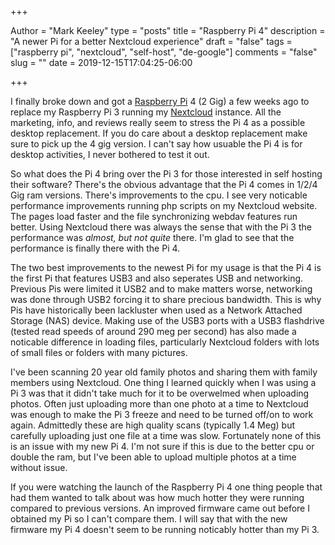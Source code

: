 +++

Author = "Mark Keeley"
type = "posts"
title = "Raspberry Pi 4"
description = "A newer Pi for a better Nextcloud experience"
draft = "false"
tags = ["raspberry pi", "nextcloud", "self-host", "de-google"]
comments = "false"
slug = ""
date = 2019-12-15T17:04:25-06:00

+++

I finally broke down and got a [Raspberry Pi](https://www.raspberrypi.org/) 4 (2 Gig) a few weeks ago to replace my Raspberry Pi 3 running my [Nextcloud](https://nextcloud.com/) instance. All the marketing, info, and reviews really seem to stress the Pi 4 as a possible desktop replacement. If you do care about a desktop replacement make sure to pick up the 4 gig version. I can't say how usuable the Pi 4 is for desktop activities, I never bothered to test it out.

So what does the Pi 4 bring over the Pi 3 for those interested in self hosting their software? There's the obvious advantage that the Pi 4 comes in 1/2/4 Gig ram versions. There's improvements to the cpu. I see very noticable performance improvements running php scripts on my Nextcloud website. The pages load faster and the file synchronizing webdav features run better. Using Nextcloud there was always the sense that with the Pi 3 the performance was *almost, but not quite* there. I'm glad to see that the performance is finally there with the Pi 4.

The two best improvements to the newest Pi for my usage is that the Pi 4 is the first Pi that features USB3 and also seperates USB and networking. Previous Pis were limited it USB2 and to make matters worse, networking was done through USB2 forcing it to share precious bandwidth. This is why Pis have historically been lackluster when used as a Network Attached Storage (NAS) device. Making use of the USB3 ports with a USB3 flashdrive (tested read speeds of around 290 meg per second) has also made a noticable difference in loading files, particularly Nextcloud folders with lots of small files or folders with many pictures.

I've been scanning 20 year old family photos and sharing them with family members using Nextcloud. One thing I learned quickly when I was using a Pi 3 was that it didn't take much for it to be overwelmed when uploading photos. Often just uploading more than one photo at a time to Nextcloud was enough to make the Pi 3 freeze and need to be turned off/on to work again. Admittedly these are high quality scans (typically 1.4 Meg) but carefully uploading just one file at a time was slow. Fortunately none of this is an issue with my new Pi 4. I'm not sure if this is due to the better cpu or double the ram, but I've been able to upload multiple photos at a time without issue.

If you were watching the launch of the Raspberry Pi 4 one thing people that had them wanted to talk about was how much hotter they were running compared to previous versions. An improved firmware came out before I obtained my Pi so I can't compare them. I will say that with the new firmware my Pi 4 doesn't seem to be running noticably hotter than my Pi 3.

<!--more-->
